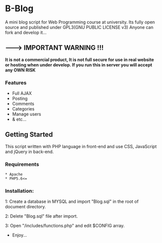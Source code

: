 # B-Blog
A mini blog script for Web Programming course at university.
Its fully open source and published under GPL3(GNU PUBLIC LICENSE v3)
Anyone can fork and develop it...

## ---> IMPORTANT WARNING !!!
**It is not a commercial product, It is not full secure for use in real website or hosting when under develop.
If you run this in server you will accept any OWN RISK**

### Features
* Full AJAX
* Posting
* Comments
* Categories
* Manage users
* & etc...

## Getting Started
This script written with PHP language in front-end and use CSS, JavaScript and jQuery in back-end.

### Requirements
```
* Apache
* PHP5.6<=
```

### Installation:
1: Create a database in MYSQL and import "Blog.sql" in the root of document directory.

2: Delete "Blog.sql" file after import.

3: Open "/includes/functions.php" and edit $CONFIG array.

* Enjoy...
